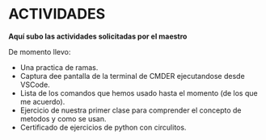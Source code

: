 # ACTIVIDADES
**Aquí subo las actividades solicitadas por el maestro**

De momento llevo:
- Una practica de ramas.
- Captura dee pantalla de la terminal de CMDER ejecutandose desde VSCode.
- Lista de los comandos que hemos usado hasta el momento (de los que me acuerdo).
- Ejercicio de nuestra primer clase para comprender el concepto de metodos y como se usan.
- Certificado de ejercicios de python con circulitos.
